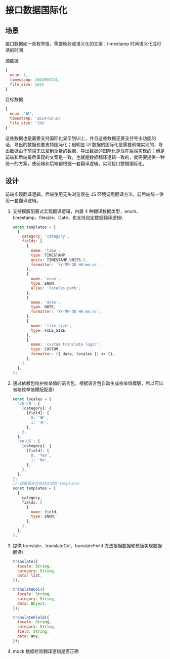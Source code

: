 # 接口数据国际化

## 场景

接口数据如一些枚举值，需要映射成语义化的文案；timestamp 时间语义化成可读的时间

源数据

```javascript
{
  enum: 1,
  timestamp: 1604990724,
  file_size: 1024
}
```

目标数据

```javascript
{
  enum: '是',
  timestamp: '2024-03-26',
  file_size: '1kb'
}
```

这些数据也是需要支持国际化显示到UI上，并且这些数据还要支持导出功能的话，导出的数据也要支持国际化；很明显 UI 数据的国际化是需要前端实现的，导出数据由于前端无法拿到全量的数据，导出数据的国际化是放在后端实现的；但是前端和后端最后呈现的文案是一致，也就是数据翻译逻辑一致的，就需要提供一种统一的方案，使前端和后端都根据一套翻译逻辑，实现接口数据国际化。

## 设计

前端实现翻译逻辑，后端使用无头浏览器在 JS 环境调用翻译方法，前后端统一使用一套翻译逻辑。

1.  支持模版配置式实现翻译逻辑，内置 4 种翻译数据类型，enum、timestamp、filesize、Date，也支持自定数据翻译逻辑\


    ```javascript
    const templates = [
      {
        category: 'category',
        fields: [
          {
            name: 'time',
            type: TIMESTAMP,
            units: TIMESTAMP_UNITS.S,
            formatter: 'YY-MM-DD HH:mm:ss',
          },
          {
            name: 'enum',
            type: ENUM,
            alias: 'locales path',
          },
          {
            name: 'date',
            type: DATE,
            formatter: 'YY-MM-DD HH:mm:ss',
          },
          {
            name: 'file_size',
            type: FILE_SIZE,
          },
          {
            name: 'custom translate logic',
            type: CUSTOM,
            formatter: ({ data, locales }) => {},
          },
        ],
      },
    ];
    ```


2.  通过依赖包维护枚举值的语言包，根据语言包自动生成枚举值模版，所以可以省略枚举值模版配置\


    ```javascript
    const locales = {
      'zh-CN': {
        [category]: {
          [field]: {
            0: '是',
            1: '否',
          },
        },
      },
      'en-US': {
        [category]: {
          [field]: {
            0: 'Yes',
            1: 'No',
          },
        },
      },
    };
    // 根据语言包自动生成的 templates
    const templates = [
      {
        category,
        fields: [
          {
            name: field,
            type: ENUM,
          },
        ],
      },
    ];
    ```


3.  提供 translate、translateCol、translateField 方法根据数据和模版实现数据翻译\


    ```javascript
    translate({
      locale: String,
      category: String,
      data: list,
    });

    translateCol({
      locale: String,
      category: String,
      data: Object,
    });

    translateField({
      locale: String,
      category: String,
      field: String,
      data: any,
    });
    ```
4. mock 数据检验翻译逻辑是否正确

